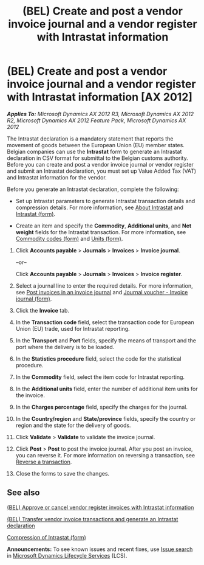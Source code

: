 ﻿---
title: (BEL) Create and post a vendor invoice journal and a vendor register with Intrastat information
TOCTitle: (BEL) Create and post a vendor invoice journal and a vendor register with Intrastat information
ms:assetid: 25d8b505-2c4e-4e55-a395-082b8cd98c33
ms:mtpsurl: https://technet.microsoft.com/en-us/library/Hh208484(v=AX.60)
ms:contentKeyID: 36056194
ms.date: 04/18/2014
mtps_version: v=AX.60
f1_keywords:
- Belgium
- vendor invoice
- Intrastat
- vendor register
---

# (BEL) Create and post a vendor invoice journal and a vendor register with Intrastat information [AX 2012]


_**Applies To:** Microsoft Dynamics AX 2012 R3, Microsoft Dynamics AX 2012 R2, Microsoft Dynamics AX 2012 Feature Pack, Microsoft Dynamics AX 2012_

The Intrastat declaration is a mandatory statement that reports the movement of goods between the European Union (EU) member states. Belgian companies can use the **Intrastat** form to generate an Intrastat declaration in CSV format for submittal to the Belgian customs authority. Before you can create and post a vendor invoice journal or vendor register and submit an Intrastat declaration, you must set up Value Added Tax (VAT) and Intrastat information for the vendor.

Before you generate an Intrastat declaration, complete the following:

  - Set up Intrastat parameters to generate Intrastat transaction details and compression details. For more information, see [About Intrastat](about-intrastat.md) and [Intrastat (form)](https://technet.microsoft.com/en-us/library/aa619055\(v=ax.60\)).

  - Create an item and specify the **Commodity**, **Additional units**, and **Net weight** fields for the Intrastat transaction. For more information, see [Commodity codes (form)](https://technet.microsoft.com/en-us/library/aa617816\(v=ax.60\)) and [Units (form)](https://technet.microsoft.com/en-us/library/hh209233\(v=ax.60\)).

<!-- end list -->

1.  Click **Accounts payable** \> **Journals** \> **Invoices** \> **Invoice journal**.
    
    –or–
    
    Click **Accounts payable** \> **Journals** \> **Invoices** \> **Invoice register**.

2.  Select a journal line to enter the required details. For more information, see [Post invoices in an invoice journal](post-invoices-in-an-invoice-journal.md) and [Journal voucher - Invoice journal (form)](https://technet.microsoft.com/en-us/library/aa616218\(v=ax.60\)).

3.  Click the **Invoice** tab.

4.  In the **Transaction code** field, select the transaction code for European Union (EU) trade, used for Intrastat reporting.

5.  In the **Transport** and **Port** fields, specify the means of transport and the port where the delivery is to be loaded.

6.  In the **Statistics procedure** field, select the code for the statistical procedure.

7.  In the **Commodity** field, select the item code for Intrastat reporting.

8.  In the **Additional units** field, enter the number of additional item units for the invoice.

9.  In the **Charges percentage** field, specify the charges for the journal.

10. In the **Country/region** and **State/province** fields, specify the country or region and the state for the delivery of goods.

11. Click **Validate** \> **Validate** to validate the invoice journal.

12. Click **Post** \> **Post** to post the invoice journal. After you post an invoice, you can reverse it. For more information on reversing a transaction, see [Reverse a transaction](reverse-a-transaction.md).

13. Close the forms to save the changes.

## See also

[(BEL) Approve or cancel vendor register invoices with Intrastat information](bel-approve-or-cancel-vendor-register-invoices-with-intrastat-information.md)

[(BEL) Transfer vendor invoice transactions and generate an Intrastat declaration](bel-transfer-vendor-invoice-transactions-and-generate-an-intrastat-declaration.md)

[Compression of Intrastat (form)](https://technet.microsoft.com/en-us/library/aa584795\(v=ax.60\))

  
**Announcements:** To see known issues and recent fixes, use [Issue search](http://go.microsoft.com/fwlink/?linkid=389258) in [Microsoft Dynamics Lifecycle Services](http://go.microsoft.com/fwlink/?linkid=306505) (LCS).

